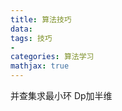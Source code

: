 ```yaml
---
title: 算法技巧
data: 
tags: 技巧
-
categories: 算法学习
mathjax: true
---
```

并查集求最小环
Dp加半维

<!--stackedit_data:
eyJoaXN0b3J5IjpbMTY0MDY3NDU5NiwtNzIxMDg0MzM3LC0xNT
kxNDEzMTAsLTIwMDcxMTA1MzgsMTU1NjMxOTE4MF19
-->